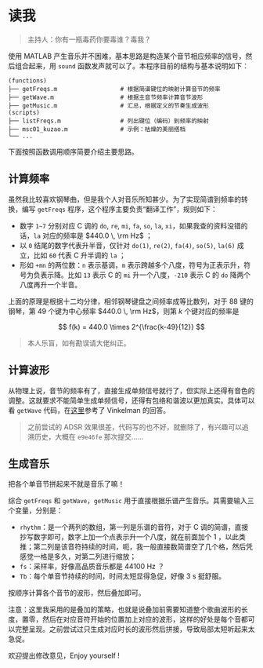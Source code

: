 # 读我

> 主持人：你有一瓶毒药你要毒谁？毒我？

使用 MATLAB 产生音乐并不困难，基本思路是构造某个音节相应频率的信号，然后组合起来，用 `sound` 函数发声就可以了。本程序目前的结构与基本说明如下：

```text
(functions)
├── getFreqs.m                  # 根据简谱键位的映射计算音节的频率
├── getWave.m                   # 根据主音节频率计算音节波形
├── getMusic.m                  # 汇总，根据定义的节奏生成波形
(scripts)
├── listFreqs.m                 # 列出键位（编码）到频率的映射
├── msc01_kuzao.m               # 示例：枯燥的美丽搭档
└── ...
```

下面按照函数调用顺序简要介绍主要思路。


## 计算频率

虽然我比较喜欢钢琴曲，但是我个人对音乐所知甚少。为了实现简谱到频率的转换，编写 `getFreqs` 程序，这个程序主要负责“翻译工作”，规则如下：

- 数字 `1~7` 分别对应 C 调的 `do`, `re`, `mi`, `fa`, `so`, `la`, `xi`，如果我查的资料没错的话，`la` 对应的频率是 $440.0 \, \rm Hz$ ；
- 以 `0` 结尾的数字代表升半音，仅针对 `do(1)`, `re(2)`,  `fa(4)`, `so(5)`, `la(6)` 成立，比如 `60` 代表 C 升半调的 `la` ；
- 形如 `+mn` 的两位数：`n` 表示基调，`m` 表示跨越多个八度，符号为正表示升，符号为负表示降。比如 `13` 表示 C 的 `mi` 升一个八度，`-210` 表示 C 的 `do` 降两个八度再升一个半音。
  
上面的原理是根据十二均分律，相邻钢琴键盘之间频率成等比数列，对于 88 键的钢琴，第 $49$ 个键为中心频率 $440.0 \, \rm Hz$，则第 $k$ 个键对应的频率是

$$
f(k) = 440.0 \times 2^{\frac{k-49}{12}}
$$

> 本人乐盲，如有勘误请大佬纠正。


## 计算波形

从物理上说，音节的频率有了，直接生成单频信号就行了，但实际上还得有音色的调整。这就要求不能简单生成单频信号，还得有包络和谐波以更加真实。具体可以看 `getWave` 代码，在[这里](https://dsp.stackexchange.com/questions/46598/mathematical-equation-for-the-sound-wave-that-a-piano-makes)参考了 Vinkelman 的回答。

> 之前尝试的 ADSR 效果很差，代码写的也不好，就删除了，有兴趣可以追溯历史，大概在 `e9e46fe` 那次提交……


## 生成音乐

把各个单音节拼起来不就是音乐了嘛！

综合 `getFreqs` 和 `getWave`，`getMusic` 用于直接根据乐谱产生音乐。其需要输入三个变量，分别是：

- `rhythm`：是一个两列的数组，第一列是乐谱的音符，对于 C 调的简谱，直接抄写数字即可，数字上加一个点表示升一个八度，就在前面加个 1 ，以此类推；第二列是该音符持续的时间，呃，我一般直接数简谱空了几个格，然后凭感觉一格是多久，对第二列进行缩放；
- `fs`：采样率，好像高品质音乐都是 44100 Hz ？
- `Tb`：每个单音节持续的时间，时间太短显得急促，好像 3 s 挺舒服。

按顺序计算各个音节的波形，然后叠加即可。

注意：这里我采用的是叠加的策略，也就是说叠加前需要知道整个歌曲波形的长度，置零，然后在对应音符开始的位置加上对应的波形，这样的好处是每个音都可以完整呈现。之前尝试过只生成对应时长的波形然后拼接，导致局部太短听起来太急促。

欢迎提出修改意见，Enjoy yourself !